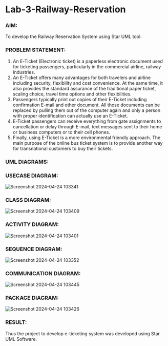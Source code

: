 # Lab-3-Railway-Reservation

### AIM:
To develop the Railway Reservation System using Star UML tool.
### PROBLEM STATEMENT:
1. An E-Ticket (Electronic ticket) is a paperless electronic document used for ticketing
passengers, particularly in the commercial airline, railway industries.
2. An E-Ticket offers many advantages for both travelers and airline including security,
flexibility and cost convenience. At the same time, it also provides the standard assurance of
the traditional paper ticket, scaling choice, travel time options and other flexibilities.
3. Passengers typically print out copies of their E-Ticket including confirmation E-mail
and other document. All those documents can be replaced by pulling them out of the computer
again and only a person with proper identification can actually use an E-Ticket.
4. E-Ticket passengers can receive everything from gate assignments to cancellation or
delay through E-mail, text messages sent to their home or business computers or to their cell
phones.
5. Finally, using E-Ticket is a more environmental friendly approach. The main purpose
of the online bus ticket system is to provide another way for transnational customers to buy
their tickets.
### UML DIAGRAMS:

### USECASE DIAGRAM:

![Screenshot 2024-04-24 103341](https://github.com/narmadha2006/Lab-3-Railway-Reservation/assets/151390280/4d55e50e-cd8b-4df4-a158-351edf766493)

### CLASS DIAGRAM:

![Screenshot 2024-04-24 103409](https://github.com/narmadha2006/Lab-3-Railway-Reservation/assets/151390280/e6becf77-2947-46a4-a895-5d1a581f8c37)

### ACTIVITY DIAGRAM:

![Screenshot 2024-04-24 103401](https://github.com/narmadha2006/Lab-3-Railway-Reservation/assets/151390280/73371dfe-1e2b-44a0-83b1-6420bc6feb3f)

### SEQUENCE DIAGRAM:

![Screenshot 2024-04-24 103352](https://github.com/narmadha2006/Lab-3-Railway-Reservation/assets/151390280/e18f2f52-f8cb-4926-ac71-ddd56a44748c)

### COMMUNICATION DIAGRAM:

![Screenshot 2024-04-24 103445](https://github.com/narmadha2006/Lab-3-Railway-Reservation/assets/151390280/4a00338f-d6a2-4e26-ba8a-340077d6d0ae)

### PACKAGE DIAGRAM:

![Screenshot 2024-04-24 103426](https://github.com/narmadha2006/Lab-3-Railway-Reservation/assets/151390280/b3e17531-d10b-42f5-9adb-cf2906f1e602)








### RESULT:
Thus the project to develop e-ticketing system was developed using Star UML Software.

